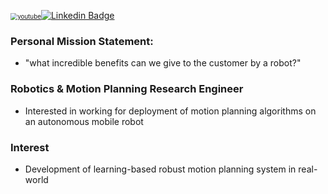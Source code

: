 [<img src="https://img.shields.io/badge/YouTube-FF0000?style=for-the-badge&logo=youtube&logoColor=white" alt="youtube" style="zoom:70%;" />](https://www.youtube.com/channel/UCCjVZi13p3LTqjysvHmIIhA/featured)[<img src="https://img.shields.io/badge/-LinkedIn-blue?style=flat-square&logo=Linkedin&logoColor=white" alt="Linkedin Badge"  />](https://www.linkedin.com/in/sungho-woo-4693aa198/)

### Personal Mission Statement:

- "what incredible benefits can we give to the customer by a robot?"



### Robotics & Motion Planning Research Engineer 

- Interested in working for deployment of motion planning algorithms on an autonomous mobile robot



### Interest

- Development of learning-based robust motion planning system in real-world

